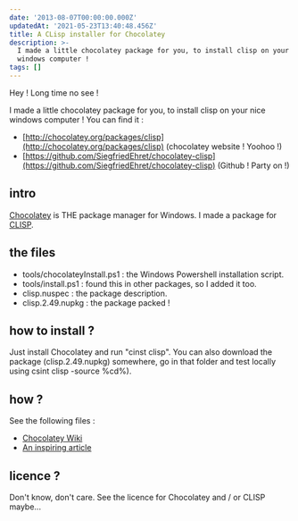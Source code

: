 ```yaml
---
date: '2013-08-07T00:00:00.000Z'
updatedAt: '2021-05-23T13:40:48.456Z'
title: A CLisp installer for Chocolatey
description: >-
  I made a little chocolatey package for you, to install clisp on your nice
  windows computer !
tags: []
---
```

Hey ! Long time no see !

I made a little chocolatey package for you, to install clisp on your nice windows computer ! You can find it :

* [http://chocolatey.org/packages/clisp](http://chocolatey.org/packages/clisp) (chocolatey website ! Yoohoo !)
* [https://github.com/SiegfriedEhret/chocolatey-clisp](https://github.com/SiegfriedEhret/chocolatey-clisp) (Github ! Party on !)

## intro

[Chocolatey](http://chocolatey.org/) is THE package manager for Windows. I made a package for [CLISP](http://www.clisp.org/).

## the files

* tools/chocolateyInstall.ps1 : the Windows Powershell installation script.
* tools/install.ps1 : found this in other packages, so I added it too.
* clisp.nuspec : the package description.
* clisp.2.49.nupkg : the package packed !

## how to install ?

Just install Chocolatey and run "cinst clisp".
You can also download the package (clisp.2.49.nupkg) somewhere, go in that folder and test locally using csint clisp -source %cd%).

## how ?
See the following files :

* [Chocolatey Wiki](https://github.com/chocolatey/chocolatey/wiki/CreatePackages)
* [An inspiring article](http://dev.hong.me/blog/2012/07/02/a-simple-tutorial-create-and-publish-chocolatey-packages/)

## licence ?

Don't know, don't care.
See the licence for Chocolatey and / or CLISP maybe...
